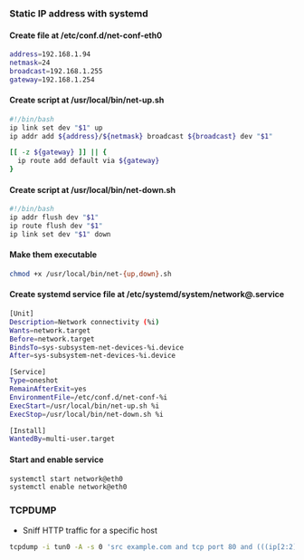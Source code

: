 ### Static IP address with systemd

#### Create file at /etc/conf.d/net-conf-eth0
```bash
address=192.168.1.94
netmask=24
broadcast=192.168.1.255
gateway=192.168.1.254
```

#### Create script at /usr/local/bin/net-up.sh
```bash
#!/bin/bash
ip link set dev "$1" up
ip addr add ${address}/${netmask} broadcast ${broadcast} dev "$1"

[[ -z ${gateway} ]] || { 
  ip route add default via ${gateway}
}
```

#### Create script at /usr/local/bin/net-down.sh

```bash
#!/bin/bash
ip addr flush dev "$1"
ip route flush dev "$1"
ip link set dev "$1" down
```

#### Make them executable
```bash
chmod +x /usr/local/bin/net-{up,down}.sh
```

#### Create systemd service file at /etc/systemd/system/network@.service
```bash
[Unit]
Description=Network connectivity (%i)
Wants=network.target
Before=network.target
BindsTo=sys-subsystem-net-devices-%i.device
After=sys-subsystem-net-devices-%i.device

[Service]
Type=oneshot
RemainAfterExit=yes
EnvironmentFile=/etc/conf.d/net-conf-%i
ExecStart=/usr/local/bin/net-up.sh %i
ExecStop=/usr/local/bin/net-down.sh %i

[Install]
WantedBy=multi-user.target
```

#### Start and enable service
```bash
systemctl start network@eth0
systemctl enable network@eth0
```

### TCPDUMP

* Sniff HTTP traffic for a specific host

```bash
tcpdump -i tun0 -A -s 0 'src example.com and tcp port 80 and (((ip[2:2] - ((ip[0]&0xf)<<2)) - ((tcp[12]&0xf0)>>2)) != 0)'
```


